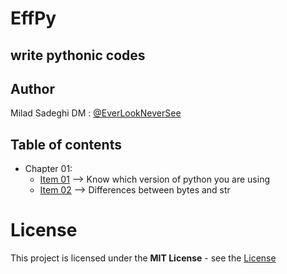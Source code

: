 # EffPy
## write pythonic codes


## Author

Milad Sadeghi DM : [@EverLookNeverSee](https://github.com/EverLookNeverSee)


## Table of contents

* Chapter 01:
    * [Item 01](main/chapter_01_item_01.py) --> Know which version of python you are using
    * [Item 02](main/chapter_01_item_02.py) --> Differences between bytes and str
    
# License
This project is licensed under the **MIT License** - see the [License](LICENSE)
